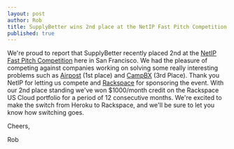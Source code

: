 ```yaml
--- 
layout: post
author: Rob
title: SupplyBetter wins 2nd place at the NetIP Fast Pitch Competition
published: true
---
```


We're proud to report that SupplyBetter recently placed 2nd at the [NetIP Fast Pitch Competition](http://www.netip.org/blog/2013/09/17/fast-pitch-competition-draws-in-a-huge-crowd/) here in San Francisco. We had the pleasure of competing against companies working on solving some really interesting problems such as [Airpost](http://www.airpost.io/) (1st place) and [CampBX](https://campbx.com/) (3rd Place). Thank you NetIP for letting us compete and [Rackspace](http://www.rackspace.com/) for sponsoring the event. With our 2nd place standing we've won $1000/month credit on the Rackspace US Cloud portfolio for a period of 12 consecutive months. We're excited to make the switch from Heroku to Rackspace, and we'll be sure to let you know how switching goes. 

Cheers,

Rob